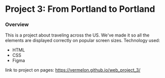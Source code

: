 # Project 3: From Portland to Portland

### Overview
This is a project about traveling across the US. We've made it so all the elements are displayed correctly on popular screen sizes. 
Technology used:
* HTML
* CSS
* Figma

link to project on pages: https://vermelon.github.io/web_project_3/


